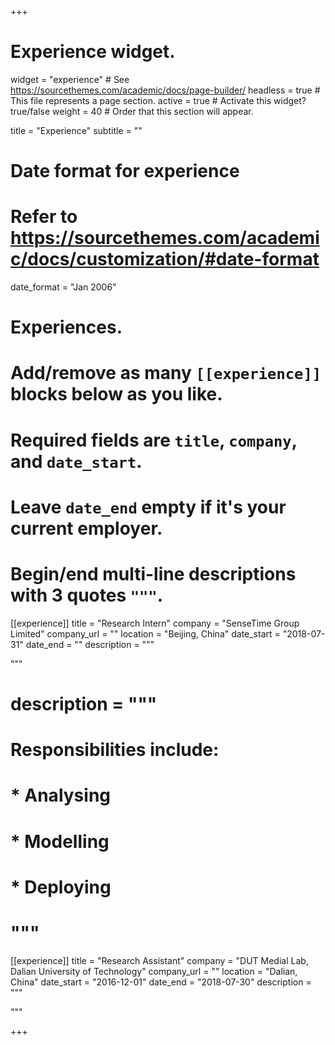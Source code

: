 +++
# Experience widget.
widget = "experience"  # See https://sourcethemes.com/academic/docs/page-builder/
headless = true  # This file represents a page section.
active = true  # Activate this widget? true/false
weight = 40  # Order that this section will appear.

title = "Experience"
subtitle = ""

# Date format for experience
#   Refer to https://sourcethemes.com/academic/docs/customization/#date-format
date_format = "Jan 2006"

# Experiences.
#   Add/remove as many `[[experience]]` blocks below as you like.
#   Required fields are `title`, `company`, and `date_start`.
#   Leave `date_end` empty if it's your current employer.
#   Begin/end multi-line descriptions with 3 quotes `"""`.
[[experience]]
  title = "Research Intern"
  company = "SenseTime Group Limited"
  company_url = ""
  location = "Beijing, China"
  date_start = "2018-07-31"
  date_end = ""
  description = """

[//]: # (#Proposed a novel neural architecture search space and a corresponding algorithm that outperformed previous state-of-)

[//]: # (#the-art models in terms of accuracy under resource constraints. Also a major contributor to the NAS tool chain of the)

[//]: # (#sensetime research.)

[//]: # (#https://wuwei-ai.org/ucg-members/)
  """
#  description = """
#  Responsibilities include:
#  
# * Analysing
#  * Modelling
#  * Deploying
#  """

[[experience]]
  title = "Research Assistant"
  company = "DUT Medial Lab, Dalian University of Technology"
  company_url = ""
  location = "Dalian, China"
  date_start = "2016-12-01"
  date_end = "2018-07-30"
  description = """

[//]: # (#Researched Generative Adversarial Networks and their application on anime line art colorization.)
"""

+++
